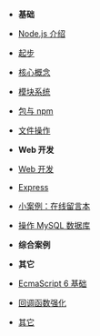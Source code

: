 - **基础**
- [Node.js 介绍](introduction)
- [起步](getting-started)
- [核心概念](architecture)
- [模块系统](module)
- [包与 npm](package-npm.md)
- [文件操作](fs)





- **Web 开发**
- [Web 开发](web)
- [Express](express)
- [小案例：在线留言本](online-guestbook)
- [操作 MySQL 数据库](node-mysql)





- **综合案例**





- **其它**
- [EcmaScript 6 基础](es6-base)
- [回调函数强化](callback)
- [其它](other)
